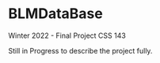 # BLMDataBase
Winter 2022 - Final Project CSS 143


Still in Progress to describe the project fully.
